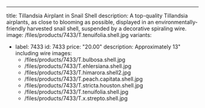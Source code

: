 ---
title: Tillandsia Airplant in Snail Shell
description: A top-quality Tillandsia airplants, as close to blooming as possible, displayed in an environmentally-friendly harvested snail shell, suspended by a decorative spiraling wire.
image: /files/products/7433/T.tenuifolia.shell.jpg
variants:
  - label: 7433
    id: 7433
    price: "20.00"
    description: Approximately 13" including wire
    images:
      - /files/products/7433/T.bulbosa.shell.jpg
      - /files/products/7433/T.ehlersiana.shell.jpg
      - /files/products/7433/T.himarora.shell2.jpg
      - /files/products/7433/T.peach.capitata.shell.jpg
      - /files/products/7433/T.stricta.houston.shell.jpg
      - /files/products/7433/T.tenuifolia.shell.jpg
      - /files/products/7433/T.x.strepto.shell.jpg
